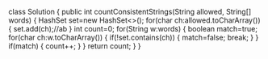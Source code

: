 class Solution {
    public int countConsistentStrings(String allowed, String[] words) {
        HashSet<Character> set=new HashSet<>();
        for(char ch:allowed.toCharArray())
        {
            set.add(ch);//ab
        }
        int count=0;
        for(String w:words)
        {
            boolean match=true;
           for(char ch:w.toCharArray())
           {
               if(!set.contains(ch))
               {
                   match=false;
                   break;
               }
           }
           if(match)
           {
               count++;
           } 
        }
        return count;
    }
}
